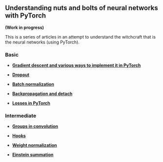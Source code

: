 ## Understanding nuts and bolts of neural networks with PyTorch

__(Work in progress)__

This is a series of articles in an attempt to understand the witchcraft that is the neural networks (using PyTorch).

### Basic

* [__Gradient descent and various ways to implement it in PyTorch__](https://github.com/vinsis/understanding-neuralnetworks-pytorch/blob/master/markdowns/basics.md)

* [__Dropout__](https://github.com/vinsis/understanding-neuralnetworks-pytorch/blob/master/markdowns/dropout.md)

* [__Batch normalization__](https://github.com/vinsis/understanding-neuralnetworks-pytorch/blob/master/markdowns/batchnorm.md)

* [__Backpropagation and detach__](https://github.com/vinsis/understanding-neuralnetworks-pytorch/blob/master/markdowns/backprop.md)

* [__Losses in PyTorch__](https://github.com/vinsis/understanding-neuralnetworks-pytorch/blob/master/markdowns/Understanding%20losses.md)

### Intermediate

* [__Groups in convolution__](https://github.com/vinsis/understanding-neuralnetworks-pytorch/blob/master/markdowns/groups.md)

* [__Hooks__](https://github.com/vinsis/understanding-neuralnetworks-pytorch/blob/master/markdowns/hooks.md)

* [__Weight normalization__](https://github.com/vinsis/understanding-neuralnetworks-pytorch/blob/master/markdowns/weightnorm.md)

* [__Einstein summation__](https://github.com/vinsis/understanding-neuralnetworks-pytorch/blob/master/markdowns/einstein_summation.md)
